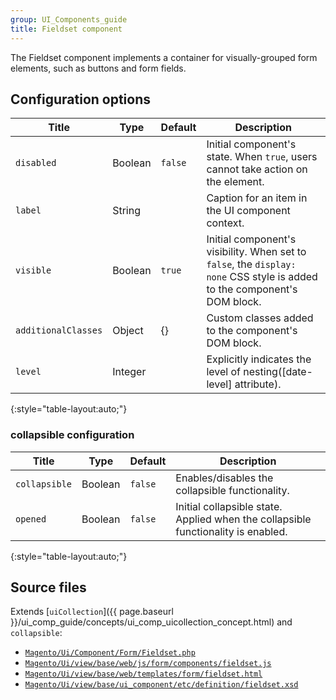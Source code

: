 ```yaml
---
group: UI_Components_guide
title: Fieldset сomponent
---
```


The Fieldset component implements a container for visually-grouped form elements, such as buttons and form fields.

## Configuration options

| Title               | Type    | Default | Description                                                                                                               |
| ------------------- | ------- | ------- | ------------------------------------------------------------------------------------------------------------------------- |
| `disabled`          | Boolean | `false` | Initial component's state. When `true`, users cannot take action on the element.                                          |
| `label`             | String  |         | Caption for an item in the UI component context.                                                                          |
| `visible`           | Boolean | `true`  | Initial component's visibility. When set to `false`, the `display: none` CSS style is added to the component's DOM block. |
| `additionalClasses` | Object  | {}      | Custom classes added to the component's DOM block.                                                                        |
| `level`             | Integer |         | Explicitly indicates the level of nesting([date-level] attribute).                                                        |
{:style="table-layout:auto;"}

### collapsible configuration

| Title         | Type    | Default | Description                                                                       |
| ------------- | ------- | ------- | --------------------------------------------------------------------------------- |
| `collapsible` | Boolean | `false` | Enables/disables the collapsible functionality.                                   |
| `opened`      | Boolean | `false` | Initial collapsible state. Applied when the collapsible functionality is enabled. |
{:style="table-layout:auto;"}

## Source files

Extends [`uiCollection`]({{ page.baseurl }}/ui_comp_guide/concepts/ui_comp_uicollection_concept.html) and `collapsible`:

- [`Magento/Ui/Component/Form/Fieldset.php`](https://github.com/magento/magento2/blob/{{page.guide_version}}-develop/app/code/Magento/Ui/Component/Form/Fieldset.php)
- [`Magento/Ui/view/base/web/js/form/components/fieldset.js`](https://github.com/magento/magento2/blob/{{page.guide_version}}-develop/app/code/Magento/Ui/view/base/web/js/form/components/fieldset.js)
- [`Magento/Ui/view/base/web/templates/form/fieldset.html`](https://github.com/magento/magento2/blob/{{page.guide_version}}-develop/app/code/Magento/Ui/view/base/web/templates/form/fieldset.html) 
- [`Magento/Ui/view/base/ui_component/etc/definition/fieldset.xsd`](https://github.com/magento/magento2/blob/{{page.guide_version}}-develop/app/code/Magento/Ui/view/base/ui_component/etc/definition/fieldset.xsd)